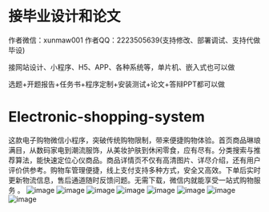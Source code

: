 # 接毕业设计和论文
作者微信：xunmaw001  作者QQ：2223505639(支持修改、部署调试、支持代做毕设)

接网站设计、小程序、H5、APP、各种系统等，单片机、嵌入式也可以做

选题+开题报告+任务书+程序定制+安装测试+论文+答辩PPT都可以做
# Electronic-shopping-system
这款电子购物微信小程序，突破传统购物限制，带来便捷购物体验。首页商品琳琅满目，从数码家电到潮流服饰，从美妆护肤到休闲零食，应有尽有。分类搜索与推荐算法，能快速定位心仪商品。商品详情页不仅有高清图片、详尽介绍，还有用户评价供参考。购物车管理便捷，线上支付支持多种方式，安全又高效。下单后实时更新物流信息，售后通道随时反馈问题。无需下载，微信内就能享受一站式购物服务 。
![image](https://github.com/user-attachments/assets/62806ccf-bc09-487b-a366-0d09b301787f)
![image](https://github.com/user-attachments/assets/e0d1dbb3-b957-4bf5-8f29-34460427ffe4)
![image](https://github.com/user-attachments/assets/d4c323b3-f078-4a0d-9246-5ff05ee3b2ed)
![image](https://github.com/user-attachments/assets/3925b092-289f-4372-863c-b1fe1d5e3df2)
![image](https://github.com/user-attachments/assets/0e39de69-34e9-4030-bf42-74f801f7ab0b)
![image](https://github.com/user-attachments/assets/fdafcd7d-14fa-4833-a50c-e420b4b8f22e)
![image](https://github.com/user-attachments/assets/e7afb736-0bdb-404d-b2b8-c1705e919c24)
![image](https://github.com/user-attachments/assets/cf5beeaa-8c6c-4bcd-9193-f7bd2205d567)
